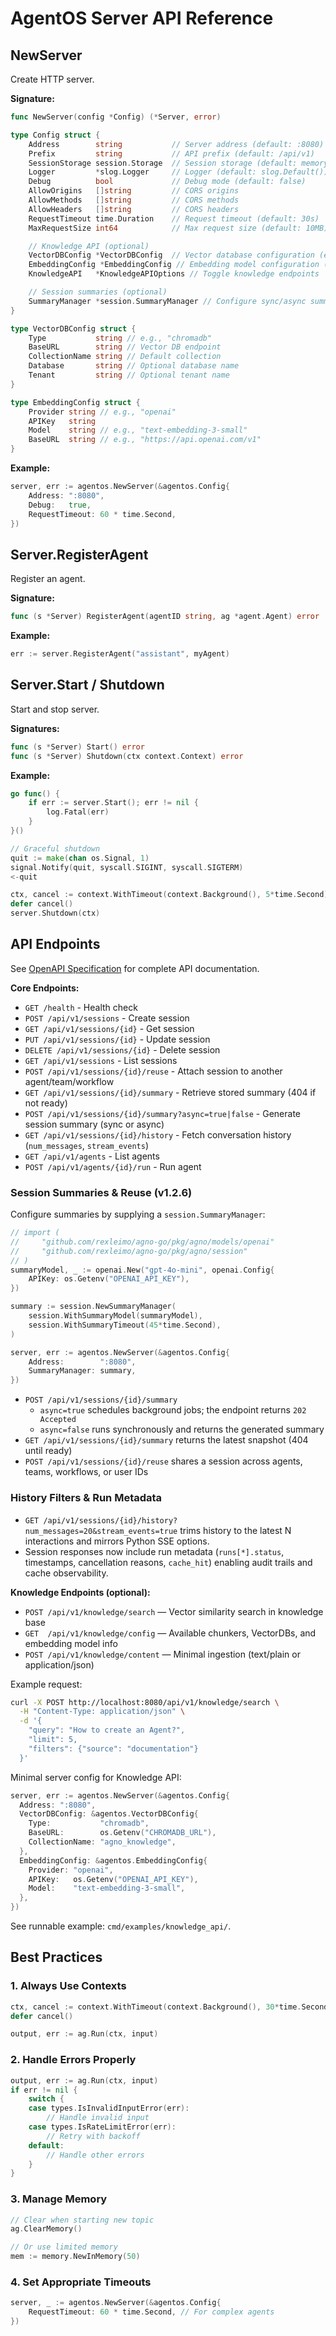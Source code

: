 # AgentOS Server API Reference

## NewServer

Create HTTP server.

**Signature:**
```go
func NewServer(config *Config) (*Server, error)

type Config struct {
    Address        string           // Server address (default: :8080)
    Prefix         string           // API prefix (default: /api/v1)
    SessionStorage session.Storage  // Session storage (default: memory)
    Logger         *slog.Logger     // Logger (default: slog.Default())
    Debug          bool             // Debug mode (default: false)
    AllowOrigins   []string         // CORS origins
    AllowMethods   []string         // CORS methods
    AllowHeaders   []string         // CORS headers
    RequestTimeout time.Duration    // Request timeout (default: 30s)
    MaxRequestSize int64            // Max request size (default: 10MB)

    // Knowledge API (optional)
    VectorDBConfig *VectorDBConfig  // Vector database configuration (e.g., chromadb)
    EmbeddingConfig *EmbeddingConfig // Embedding model configuration (e.g., OpenAI)
    KnowledgeAPI   *KnowledgeAPIOptions // Toggle knowledge endpoints

    // Session summaries (optional)
    SummaryManager *session.SummaryManager // Configure sync/async summaries
}

type VectorDBConfig struct {
    Type           string // e.g., "chromadb"
    BaseURL        string // Vector DB endpoint
    CollectionName string // Default collection
    Database       string // Optional database name
    Tenant         string // Optional tenant name
}

type EmbeddingConfig struct {
    Provider string // e.g., "openai"
    APIKey   string
    Model    string // e.g., "text-embedding-3-small"
    BaseURL  string // e.g., "https://api.openai.com/v1"
}
```

**Example:**
```go
server, err := agentos.NewServer(&agentos.Config{
    Address: ":8080",
    Debug:   true,
    RequestTimeout: 60 * time.Second,
})
```

## Server.RegisterAgent

Register an agent.

**Signature:**
```go
func (s *Server) RegisterAgent(agentID string, ag *agent.Agent) error
```

**Example:**
```go
err := server.RegisterAgent("assistant", myAgent)
```

## Server.Start / Shutdown

Start and stop server.

**Signatures:**
```go
func (s *Server) Start() error
func (s *Server) Shutdown(ctx context.Context) error
```

**Example:**
```go
go func() {
    if err := server.Start(); err != nil {
        log.Fatal(err)
    }
}()

// Graceful shutdown
quit := make(chan os.Signal, 1)
signal.Notify(quit, syscall.SIGINT, syscall.SIGTERM)
<-quit

ctx, cancel := context.WithTimeout(context.Background(), 5*time.Second)
defer cancel()
server.Shutdown(ctx)
```

## API Endpoints

See [OpenAPI Specification](../../pkg/agentos/openapi.yaml) for complete API documentation.

**Core Endpoints:**
- `GET /health` - Health check
- `POST /api/v1/sessions` - Create session
- `GET /api/v1/sessions/{id}` - Get session
- `PUT /api/v1/sessions/{id}` - Update session
- `DELETE /api/v1/sessions/{id}` - Delete session
- `GET /api/v1/sessions` - List sessions
- `POST /api/v1/sessions/{id}/reuse` - Attach session to another agent/team/workflow
- `GET /api/v1/sessions/{id}/summary` - Retrieve stored summary (404 if not ready)
- `POST /api/v1/sessions/{id}/summary?async=true|false` - Generate session summary (sync or async)
- `GET /api/v1/sessions/{id}/history` - Fetch conversation history (`num_messages`, `stream_events`)
- `GET /api/v1/agents` - List agents
- `POST /api/v1/agents/{id}/run` - Run agent

### Session Summaries & Reuse (v1.2.6)

Configure summaries by supplying a `session.SummaryManager`:

```go
// import (
//     "github.com/rexleimo/agno-go/pkg/agno/models/openai"
//     "github.com/rexleimo/agno-go/pkg/agno/session"
// )
summaryModel, _ := openai.New("gpt-4o-mini", openai.Config{
    APIKey: os.Getenv("OPENAI_API_KEY"),
})

summary := session.NewSummaryManager(
    session.WithSummaryModel(summaryModel),
    session.WithSummaryTimeout(45*time.Second),
)

server, err := agentos.NewServer(&agentos.Config{
    Address:        ":8080",
    SummaryManager: summary,
})
```

- `POST /api/v1/sessions/{id}/summary`
  - `async=true` schedules background jobs; the endpoint returns `202 Accepted`
  - `async=false` runs synchronously and returns the generated summary
- `GET /api/v1/sessions/{id}/summary` returns the latest snapshot (404 until ready)
- `POST /api/v1/sessions/{id}/reuse` shares a session across agents, teams, workflows, or user IDs

### History Filters & Run Metadata

- `GET /api/v1/sessions/{id}/history?num_messages=20&stream_events=true` trims history to the latest N interactions and mirrors Python SSE options.
- Session responses now include run metadata (`runs[*].status`, timestamps, cancellation reasons, `cache_hit`) enabling audit trails and cache observability.

**Knowledge Endpoints (optional):**
- `POST /api/v1/knowledge/search` — Vector similarity search in knowledge base
- `GET  /api/v1/knowledge/config` — Available chunkers, VectorDBs, and embedding model info
- `POST /api/v1/knowledge/content` — Minimal ingestion (text/plain or application/json)

Example request:
```bash
curl -X POST http://localhost:8080/api/v1/knowledge/search \
  -H "Content-Type: application/json" \
  -d '{
    "query": "How to create an Agent?",
    "limit": 5,
    "filters": {"source": "documentation"}
  }'
```

Minimal server config for Knowledge API:
```go
server, err := agentos.NewServer(&agentos.Config{
  Address: ":8080",
  VectorDBConfig: &agentos.VectorDBConfig{
    Type:           "chromadb",
    BaseURL:        os.Getenv("CHROMADB_URL"),
    CollectionName: "agno_knowledge",
  },
  EmbeddingConfig: &agentos.EmbeddingConfig{
    Provider: "openai",
    APIKey:   os.Getenv("OPENAI_API_KEY"),
    Model:    "text-embedding-3-small",
  },
})
```

See runnable example: `cmd/examples/knowledge_api/`.

## Best Practices

### 1. Always Use Contexts

```go
ctx, cancel := context.WithTimeout(context.Background(), 30*time.Second)
defer cancel()

output, err := ag.Run(ctx, input)
```

### 2. Handle Errors Properly

```go
output, err := ag.Run(ctx, input)
if err != nil {
    switch {
    case types.IsInvalidInputError(err):
        // Handle invalid input
    case types.IsRateLimitError(err):
        // Retry with backoff
    default:
        // Handle other errors
    }
}
```

### 3. Manage Memory

```go
// Clear when starting new topic
ag.ClearMemory()

// Or use limited memory
mem := memory.NewInMemory(50)
```

### 4. Set Appropriate Timeouts

```go
server, _ := agentos.NewServer(&agentos.Config{
    RequestTimeout: 60 * time.Second, // For complex agents
})
```
